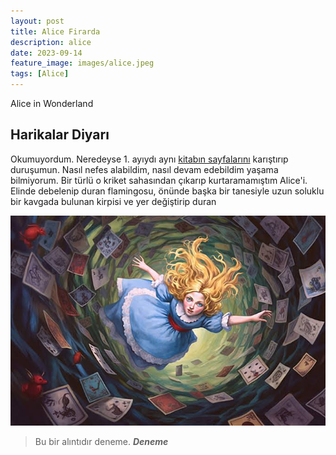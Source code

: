 ```yaml
---
layout: post
title: Alice Firarda
description: alice
date: 2023-09-14
feature_image: images/alice.jpeg
tags: [Alice]
---
```


Alice in Wonderland

<!--more-->

## Harikalar Diyarı

Okumuyordum. Neredeyse 1. ayıydı aynı [kitabın sayfalarını](https://www.iskultur.com.tr/alice-harikalar-diyarinda-3.aspx)  karıştırıp duruşumun. Nasıl nefes alabildim, nasıl devam edebildim yaşama bilmiyorum. Bir türlü o kriket sahasından çıkarıp kurtaramamıştım Alice'i. Elinde debelenip duran flamingosu, önünde başka bir tanesiyle uzun soluklu bir kavgada bulunan kirpisi ve yer değiştirip duran

![Alice](images/alice2.jpeg)

>Bu bir alıntıdır deneme.
> <cite>**Deneme**</cite>






